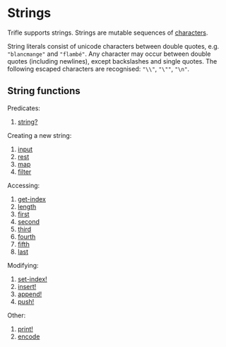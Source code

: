 # Strings

Trifle supports strings. Strings are mutable sequences of
[characters](Characters.md).

String literals consist of unicode characters between double quotes,
e.g. `"blancmange"` and `"flambé"`. Any character may occur between
double quotes (including newlines), except backslashes and single
quotes. The following escaped characters are recognised: `"\\"`,
`"\""`, `"\n"`.

## String functions

Predicates:

1. [string?](Strings-StringPredicate.md)

Creating a new string:

1. [input](Strings-Input.md)
2. [rest](Sequences-Rest.md)
3. [map](Sequences-Map.md)
4. [filter](Sequences-Filter.md)

Accessing:

1. [get-index](Sequences-GetIndex.md)
2. [length](Sequences-Length.md)
3. [first](Sequence-First.md)
4. [second](Sequences-Second.md)
5. [third](Sequences-Third.md)
6. [fourth](Sequences-Fourth.md)
7. [fifth](Sequences-Fifth.md)
8. [last](Sequences-Last.md)

Modifying:

1. [set-index!](Sequences-SetIndex.md)
2. [insert!](Sequences-Insert.md)
3. [append!](Sequences-Append.md)
4. [push!](Sequences-Push.md)

Other:

1. [print!](Strings-Print.md)
2. [encode](Strings-Encode.md)
